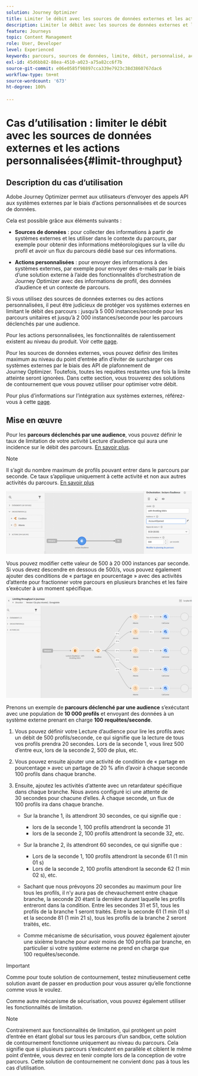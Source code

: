 ```yaml
---
solution: Journey Optimizer
title: Limiter le débit avec les sources de données externes et les actions personnalisées
description: Limiter le débit avec les sources de données externes et les actions personnalisées
feature: Journeys
topic: Content Management
role: User, Developer
level: Experienced
keywords: parcours, sources de données, limite, débit, personnalisé, actions
exl-id: 45d6bb82-88ea-4510-a023-a75a82cc6f7b
source-git-commit: e06e0585f98897cca339e7923c38d3860767dac6
workflow-type: tm+mt
source-wordcount: '673'
ht-degree: 100%

---
```


# Cas d’utilisation : limiter le débit avec les sources de données externes et les actions personnalisées{#limit-throughput}

## Description du cas d’utilisation

Adobe Journey Optimizer permet aux utilisateurs d’envoyer des appels API aux systèmes externes par le biais d’actions personnalisées et de sources de données.

Cela est possible grâce aux éléments suivants :

* **Sources de données** : pour collecter des informations à partir de systèmes externes et les utiliser dans le contexte du parcours, par exemple pour obtenir des informations météorologiques sur la ville du profil et avoir un flux du parcours dédié basé sur ces informations.

* **Actions personnalisées** : pour envoyer des informations à des systèmes externes, par exemple pour envoyer des e-mails par le biais d’une solution externe à l’aide des fonctionnalités d’orchestration de Journey Optimizer avec des informations de profil, des données d’audience et un contexte de parcours.

Si vous utilisez des sources de données externes ou des actions personnalisées, il peut être judicieux de protéger vos systèmes externes en limitant le débit des parcours : jusqu’à 5 000 instances/seconde pour les parcours unitaires et jusqu’à 2 000 instances/seconde pour les parcours déclenchés par une audience.

Pour les actions personnalisées, les fonctionnalités de ralentissement existent au niveau du produit. Voir cette [page](../configuration/external-systems.md#capping).

Pour les sources de données externes, vous pouvez définir des limites maximum au niveau du point d’entrée afin d’éviter de surcharger ces systèmes externes par le biais des API de plafonnement de Journey Optimizer. Toutefois, toutes les requêtes restantes une fois la limite atteinte seront ignorées. Dans cette section, vous trouverez des solutions de contournement que vous pouvez utiliser pour optimiser votre débit.

Pour plus d’informations sur l’intégration aux systèmes externes, référez-vous à cette [page](../configuration/external-systems.md).

## Mise en œuvre

Pour les **parcours déclenchés par une audience**, vous pouvez définir le taux de limitation de votre activité Lecture d’audience qui aura une incidence sur le débit des parcours. [En savoir plus](../building-journeys/read-audience.md).

>[!NOTE]
>
> Il s’agit du nombre maximum de profils pouvant entrer dans le parcours par seconde. Ce taux s’applique uniquement à cette activité et non aux autres activités du parcours. [En savoir plus](../building-journeys/read-audience.md)


![](assets/limit-throughput-1.png)

Vous pouvez modifier cette valeur de 500 à 20 000 instances par seconde. Si vous devez descendre en dessous de 500/s, vous pouvez également ajouter des conditions de « partage en pourcentage » avec des activités d’attente pour fractionner votre parcours en plusieurs branches et les faire s’exécuter à un moment spécifique.

![](assets/limit-throughput-2.png)

Prenons un exemple de **parcours déclenché par une audience** s’exécutant avec une population de **10 000 profils** et envoyant des données à un système externe prenant en charge **100 requêtes/seconde**.

1. Vous pouvez définir votre Lecture d’audience pour lire les profils avec un débit de 500 profils/seconde, ce qui signifie que la lecture de tous vos profils prendra 20 secondes. Lors de la seconde 1, vous lirez 500 d’entre eux, lors de la seconde 2, 500 de plus, etc.

1. Vous pouvez ensuite ajouter une activité de condition de « partage en pourcentage » avec un partage de 20 % afin d’avoir à chaque seconde 100 profils dans chaque branche.

1. Ensuite, ajoutez les activités d’attente avec un retardateur spécifique dans chaque branche. Nous avons configuré ici une attente de 30 secondes pour chacune d’elles. À chaque seconde, un flux de 100 profils ira dans chaque branche.

   * Sur la branche 1, ils attendront 30 secondes, ce qui signifie que :
      * lors de la seconde 1, 100 profils attendront la seconde 31
      * lors de la seconde 2, 100 profils attendront la seconde 32, etc.

   * Sur la branche 2, ils attendront 60 secondes, ce qui signifie que :
      * Lors de la seconde 1, 100 profils attendront la seconde 61 (1 min 01 s)
      * Lors de la seconde 2, 100 profils attendront la seconde 62 (1 min 02 s), etc.

   * Sachant que nous prévoyons 20 secondes au maximum pour lire tous les profils, il n’y aura pas de chevauchement entre chaque branche, la seconde 20 étant la dernière durant laquelle les profils entreront dans la condition. Entre les secondes 31 et 51, tous les profils de la branche 1 seront traités. Entre la seconde 61 (1 min 01 s) et la seconde 81 (1 min 21 s), tous les profils de la branche 2 seront traités, etc.

   * Comme mécanisme de sécurisation, vous pouvez également ajouter une sixième branche pour avoir moins de 100 profils par branche, en particulier si votre système externe ne prend en charge que 100 requêtes/seconde.

>[!IMPORTANT]
>
>Comme pour toute solution de contournement, testez minutieusement cette solution avant de passer en production pour vous assurer qu’elle fonctionne comme vous le voulez.

Comme autre mécanisme de sécurisation, vous pouvez également utiliser les fonctionnalités de limitation.

>[!NOTE]
>
>Contrairement aux fonctionnalités de limitation, qui protègent un point d’entrée en étant global sur tous les parcours d’un sandbox, cette solution de contournement fonctionne uniquement au niveau du parcours. Cela signifie que si plusieurs parcours s’exécutent en parallèle et ciblent le même point d’entrée, vous devrez en tenir compte lors de la conception de votre parcours. Cette solution de contournement ne convient donc pas à tous les cas d’utilisation.
